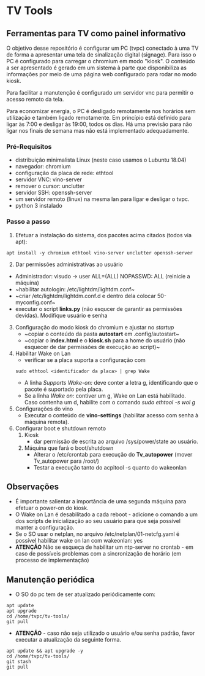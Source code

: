# TV Tools

## Ferramentas para TV como painel informativo

O objetivo desse repositório é configurar um PC (tvpc) conectado à uma TV de forma a apresentar uma tela de sinalização digital (signage). Para isso o PC é configurado para carregar o chromium em modo "kiosk". O conteúdo a ser apresentado é gerado em um sistema à parte que disponibiliza as informações por meio de uma página web configurado para rodar no modo kiosk.

Para facilitar a manutenção é configurado um servidor vnc para permitir o acesso remoto da tela.

Para economizar energia, o PC é desligado remotamente nos horários sem utilização e também ligado remotamente. Em princípio está definido para ligar às 7:00 e desligar às 19:00, todos os dias. Há uma previsão para não ligar nos finais de semana mas não está implementado adequadamente.

### Pré-Requisitos
* distribuição minimalista Linux (neste caso usamos o Lubuntu 18.04)
* navegador: chromium
* configuração da placa de rede: ethtool
* servidor VNC: vino-server
* remover o cursor: unclutter
* servidor SSH: openssh-server
* um servidor remoto (linux) na mesma lan para ligar e desligar o tvpc.
* python 3 instalado

### Passo a passo
1. Efetuar a instalação do sistema, dos pacotes acima citados (todos via apt):
```
apt install -y chromium ethtool vino-server unclutter openssh-server
```

 2. Dar permissões administrativas ao usuário
   - Administrador: visudo -> user ALL=(ALL) NOPASSWD: ALL (reinicie a máquina)
   - ~habilitar autologin: /etc/lightdm/lightdm.conf~
   - ~criar /etc/lightdm/lightdm.conf.d e dentro dela colocar 50-myconfig.conf~
   - executar o script **links.py** (não esqucer de garantir as permissões devidas). Modifique usuário e senha
3. Configuração do modo kiosk do chromium e ajustar no _startup_
   - ~copiar o conteúdo da pasta **autostart** em .config/autostart~
   - ~copiar o **index.html** e o **kiosk.sh** para a home do usuário (não esquecer de dar permissões de execução ao script)~
4. Habilitar Wake on Lan
   - verificar se a placa suporta a configuração com
   ```
   sudo ethtool <identificador da placa> | grep Wake
   ```
   - A linha _Supports Wake-on: <letters>_ deve conter a letra g, identificando que o pacote é suportado pela placa.
   - Se a linha _Wake on: <letters>_ contiver um g, Wake on Lan está habilitado. Caso contenha um d, habilite com o
       comando _sudo ethtool -s <identificador da placa> wol g_
5. Configurações do vino
   - Executar o conteúdo de **vino-settings** (habilitar acesso com senha à máquina remota).
6. Configurar boot e shutdown remoto 
   1. Kiosk
      - dar permissão de escrita ao arquivo /sys/power/state ao usuário.
   2. Máquina que fará o boot/shutdown
      - Alterar o /etc/crontab para execução do __Tv_autopower__ (mover Tv_autopower para /root/)
      - Testar a execução tanto do acpitool -s quanto do wakeonlan


## Observações
- É importante salientar a importância de uma segunda máquina para efetuar o power-on do kiosk.
- O Wake on Lan é desabilitado a cada reboot - adicione o comando a um dos scripts de inicialização ao seu usuário para que seja possível manter a configuração.
- Se o SO usar o netplan, no arquivo /etc/netplan/01-netcfg.yaml é possível habilitar wake on lan com wakeonlan: yes
- **ATENÇÃO** Não se esqueça de habilitar um ntp-server no crontab - em caso de possíveis problemas com a sincronização de horário (em processo de implementação)


## Manutenção periódica

- O SO do pc tem de ser atualizado periódicamente com:
```
apt update
apt upgrade
cd /home/tvpc/tv-tools/
git pull
```
- **ATENÇÃO** - caso não seja utilizado o usuário e/ou senha padrão, favor executar a atualização da seguinte forma.
```
apt update && apt upgrade -y
cd /home/tvpc/tv-tools/
git stash
git pull
```
